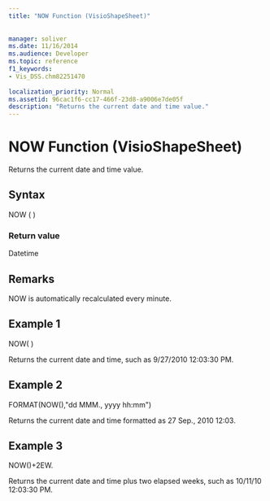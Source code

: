 ```yaml
---
title: "NOW Function (VisioShapeSheet)"
 
 
manager: soliver
ms.date: 11/16/2014
ms.audience: Developer
ms.topic: reference
f1_keywords:
- Vis_DSS.chm82251470
 
localization_priority: Normal
ms.assetid: 96cac1f6-cc17-466f-23d8-a9006e7de05f
description: "Returns the current date and time value."
---
```


# NOW Function (VisioShapeSheet)

Returns the current date and time value.
  
## Syntax

NOW ( )
  
### Return value

Datetime
  
## Remarks

NOW is automatically recalculated every minute. 
  
## Example 1

NOW( )
  
Returns the current date and time, such as 9/27/2010 12:03:30 PM.
  
## Example 2

FORMAT(NOW(),"dd MMM., yyyy hh:mm")
  
Returns the current date and time formatted as 27 Sep., 2010 12:03.
  
## Example 3

NOW()+2EW.
  
Returns the current date and time plus two elapsed weeks, such as 10/11/10 12:03:30 PM.
  

